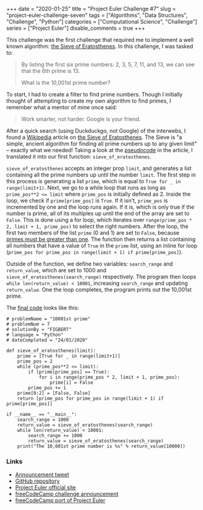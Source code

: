 +++ 
date = "2020-01-25"
title = "Project Euler Challenge #7"
slug = "project-euler-challenge-seven" 
tags = ["Algorithms", "Data Structures", "Challenge", "Python"]
categories = ["Computational Science", "Challenge"]
series = ["Project Euler"]
disable_comments = true
+++

This challenge was the first challenge that required me to implement a well known algorithm: 
[the Sieve of Eratosthenes][sieve]. In this challenge, I was tasked to:

> By listing the first six prime numbers: 2, 3, 5, 7, 11, and 13, we can see that the 6th prime is 13.
>
> What is the 10,001st prime number?

To start, I had to create a filter to find prime numbers. Though I initially thought of attempting to create my own 
algorithm to find primes, I remember what a mentor of mine once said:

> Work smarter, not harder. Google is your friend.

After a quick search (using Duckduckgo, not Google) of the interwebs, I found a [Wikipedia](https://www.wikipedia.org/) 
article on [the Sieve of Eratosthenes][sieve]. The Sieve is "a simple, ancient algorithm for finding all prime numbers 
up to any given limit" – exactly what we needed! Taking a look at the [pseudocode][pseudo] in the article, I translated 
it into our first function: `sieve_of_eratosthenes`.

`sieve_of_eratosthenes` accepts an integer prop `limit`, and generates a list containing all the prime numbers up until 
the number `limit`. The first step in this process is generating a list `prime`, which is equal to 
`True for _ in range(limit+1)`. Next, we go to a while loop that runs as long as `prime_pos**2 <= limit` where 
`prime_pos` is initially defined as 2. Inside the loop, we check if `prime[prime_pos]` is `True`. If it isn't, 
`prime_pos` is incremented by one and the loop runs again. If it is, which is only true if the number is prime, all of 
its multiples up until the end of the array are set to `False`. This is done using a for loop, which iterates over 
`range(prime_pos * 2, limit + 1, prime_pos)` to select the right numbers. After the loop, the first two members of the 
list `prime` (0 and 1) are set to `False`, because [primes must be greater than one][primeDef]. The function then 
returns a list containing all numbers that have a value of `True` in the `prime` list, using an inline for loop 
(`prime_pos for prime_pos in range(limit + 1) if prime[prime_pos]`).

Outside of the function, we define two variables: `search_range` and `return_value`, which are set to 1000 and 
`sieve_of_eratosthenes(search_range)` respectively. The program then loops `while len(return_value) < 10001`, increasing 
`search_range` and updating `return_value`. One the loop completes, the program prints out the 10,001st prime.

The [final code][code] looks like this:
```python3
# problemName = "10001st prime"
# problemNum = 7
# solutionBy = "FIGBERT"
# language = "Python"
# dateCompleted = "24/01/2020"

def sieve_of_eratosthenes(limit):
    prime = [True for _ in range(limit+1)]
    prime_pos = 2
    while (prime_pos**2 <= limit): 
        if (prime[prime_pos] == True): 
            for i in range(prime_pos * 2, limit + 1, prime_pos): 
                prime[i] = False
        prime_pos += 1
    prime[0:2] = [False, False]
    return [prime_pos for prime_pos in range(limit + 1) if prime[prime_pos]]

if __name__ == "__main__":
    search_range = 1000
    return_value = sieve_of_eratosthenes(search_range)
    while len(return_value) < 10001:
        search_range += 1000
        return_value = sieve_of_eratosthenes(search_range)
    print("The 10,001st prime number is %s" % return_value[10000])
```

### Links
* [Announcement tweet][1]
* [GitHub repository][2]
* [Project Euler official site][3]
* [freeCodeCamp challenge announcement][4]
* [freeCodeCamp port of Project Euler][5]

[code]: https://github.com/therealFIGBERT/ProjectEuler100/blob/master/problem007.py
[sieve]: https://en.wikipedia.org/wiki/Sieve_of_Eratosthenes
[pseudo]: https://en.wikipedia.org/wiki/Sieve_of_Eratosthenes#Pseudocode
[primeDef]: https://en.wikipedia.org/wiki/Prime_number#Definition_and_examples
[1]: https://twitter.com/therealFIGBERT/status/1219155513855733761
[2]: https://github.com/therealFIGBERT/ProjectEuler100
[3]: https://projecteuler.net/
[4]: https://www.freecodecamp.org/news/projecteuler100-coding-challenge-competitive-programming/
[5]: https://www.freecodecamp.org/learn/coding-interview-prep/project-euler/
